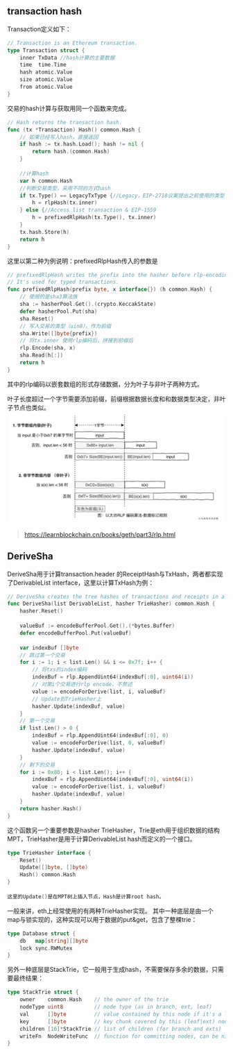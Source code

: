 ## transaction hash

Transaction定义如下：
```go
// Transaction is an Ethereum transaction.
type Transaction struct {
	inner TxData //hash计算的主要数据   
	time  time.Time 
	hash atomic.Value
	size atomic.Value
	from atomic.Value
}
```
交易的hash计算与获取用同一个函数来完成。
```go
// Hash returns the transaction hash.
func (tx *Transaction) Hash() common.Hash {
    // 如果已经写入hash，直接返回
	if hash := tx.hash.Load(); hash != nil {
		return hash.(common.Hash)
	}

    //计算hash
	var h common.Hash
    //判断交易类型，采用不同的方式hash
	if tx.Type() == LegacyTxType {//Legacy，EIP-2718议案提出之前使用的类型
		h = rlpHash(tx.inner)
	} else {//Access list transaction & EIP-1559
		h = prefixedRlpHash(tx.Type(), tx.inner)
	}
	tx.hash.Store(h)
	return h
}
```
这里以第二种为例说明：prefixedRlpHash传入的参数是
```go
// prefixedRlpHash writes the prefix into the hasher before rlp-encoding x.
// It's used for typed transactions.
func prefixedRlpHash(prefix byte, x interface{}) (h common.Hash) {
    // 使用的是sha3算法族
	sha := hasherPool.Get().(crypto.KeccakState)
	defer hasherPool.Put(sha)
	sha.Reset()
    // 写入交易的类型（uin8），作为前缀
	sha.Write([]byte{prefix})
    // 将tx.inner 使用rlp编码后，拼接到前缀后
	rlp.Encode(sha, x)
	sha.Read(h[:])
	return h
}
```

其中的rlp编码以嵌套数组的形式存储数据，分为叶子与非叶子两种方式。

叶子长度超过一个字节需要添加前缀，前缀根据数据长度和和数据类型决定，非叶子节点也类似。
![image](https://raw.githubusercontent.com/HegelXu/mptProof/main/mptProof/RLP%20Encode.png)
> https://learnblockchain.cn/books/geth/part3/rlp.html

## DeriveSha

DeriveSha用于计算transaction.header 的ReceiptHash与TxHash，两者都实现了DerivableList interface，这里以计算TxHash为例：
```go
// DeriveSha creates the tree hashes of transactions and receipts in a block header.
func DeriveSha(list DerivableList, hasher TrieHasher) common.Hash {
	hasher.Reset()

	valueBuf := encodeBufferPool.Get().(*bytes.Buffer)
	defer encodeBufferPool.Put(valueBuf)

	var indexBuf []byte
    // 跳过第一个交易
	for i := 1; i < list.Len() && i <= 0x7f; i++ {
        // 将txs的index编码
		indexBuf = rlp.AppendUint64(indexBuf[:0], uint64(i))
        // 对第i个交易进行rlp encode，不赘述
		value := encodeForDerive(list, i, valueBuf)
        // Update到TrieHasher上
		hasher.Update(indexBuf, value)
	}
    // 第一个交易
	if list.Len() > 0 {
		indexBuf = rlp.AppendUint64(indexBuf[:0], 0)
		value := encodeForDerive(list, 0, valueBuf)
		hasher.Update(indexBuf, value)
	}
    // 剩下的交易
	for i := 0x80; i < list.Len(); i++ {
		indexBuf = rlp.AppendUint64(indexBuf[:0], uint64(i))
		value := encodeForDerive(list, i, valueBuf)
		hasher.Update(indexBuf, value)
	}
	return hasher.Hash()
}
```

这个函数另一个重要参数是hasher TrieHasher，Trie是eth用于组织数据的结构MPT，TrieHasher是用于计算DerivableList hash而定义的一个接口。
```go
type TrieHasher interface {
	Reset()
	Update([]byte, []byte)
	Hash() common.Hash
}

这里的Update()是在MPT树上插入节点，Hash是计算root hash。

```
一般来讲，eth上经常使用的有两种TrieHasher实现。
其中一种底层是由一个map与锁实现的，这种实现可以用于数据的put&get，包含了整棵trie：

```go
type Database struct {
	db   map[string][]byte
	lock sync.RWMutex
}
```
另外一种底层是StackTrie，它一般用于生成hash，不需要保存多余的数据，只需要最终结果：
```go
type StackTrie struct {
	owner    common.Hash    // the owner of the trie
	nodeType uint8          // node type (as in branch, ext, leaf)
	val      []byte         // value contained by this node if it's a leaf
	key      []byte         // key chunk covered by this (leaf|ext) node
	children [16]*StackTrie // list of children (for branch and exts)
	writeFn  NodeWriteFunc  // function for committing nodes, can be nil
}
```

